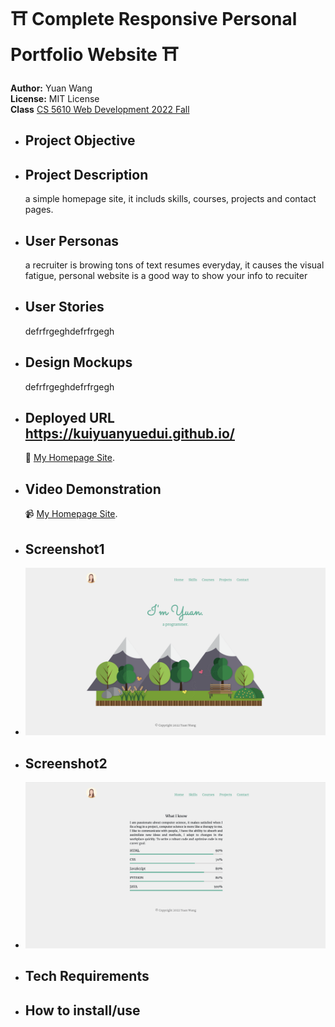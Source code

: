 # ⛩️ Complete Responsive Personal Portfolio Website ⛩️
**Author:** Yuan Wang  
**License:** MIT License  
**Class**  [CS 5610 Web Development 2022 Fall](https://johnguerra.co/classes/webDevelopment_fall_2022/)

- ## Project Objective
- ## Project Description
  a simple homepage site, it includs skills, courses, projects and contact pages.
- ## User Personas
  a recruiter is browing tons of text resumes everyday, it causes the visual fatigue, personal website is a good way to show your info to recuiter
- ## User Stories
  defrfrgeghdefrfrgegh
- ## Design Mockups
  defrfrgeghdefrfrgegh
- ## Deployed URL https://kuiyuanyuedui.github.io/
  🚀 [My Homepage Site](https://pages.github.com/).
- ## Video Demonstration
  📹 [My Homepage Site](https://www.youtube.com/watch?v=d4AiDV3Cn-g&t=63s).
- ## Screenshot1
- ![s1](/images/1.png)
- ## Screenshot2
- ![s2](/images/2.png)
- ## Tech Requirements
- ## How to install/use


